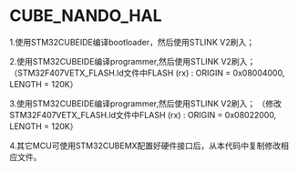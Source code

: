 # CUBE_NANDO_HAL
1.使用STM32CUBEIDE编译bootloader，然后使用STLINK V2刷入；

2.使用STM32CUBEIDE编译programmer,然后使用STLINK V2刷入；
（STM32F407VETX_FLASH.ld文件中FLASH    (rx)    : ORIGIN = 0x08004000,   LENGTH = 120K）

3.使用STM32CUBEIDE编译programmer,然后使用STLINK V2刷入；
（修改STM32F407VETX_FLASH.ld文件中FLASH    (rx)    : ORIGIN = 0x08022000,   LENGTH = 120K）

4.其它MCU可使用STM32CUBEMX配置好硬件接口后，从本代码中复制修改相应文件。
